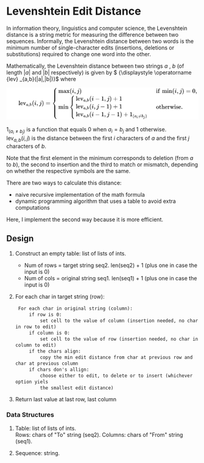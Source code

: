 # Levenshtein Edit Distance 

In information theory, linguistics and computer science, the Levenshtein distance is a string metric for measuring the difference between two sequences. Informally, the Levenshtein distance between two words is the minimum number of single-character edits (insertions, deletions or substitutions) required to change one word into the other. 

Mathematically, the Levenshtein distance between two strings $a$ , $b$ (of length $| a |$ and $| b |$ respectively) is given by $ {\displaystyle \operatorname {lev} _{a,b}(|a|,|b|)}$ where 




![levenshtein formula](docs/levenshtein-formula.svg)

 ${\displaystyle 1_{(a_{i}\neq b_{j})}}$ is a function that equals 0 when $a_{i}=b_{j}$ and 1 otherwise.    
 $\operatorname{lev}_{a,b}(i,j)$ is the distance between the first $i$ characters of $a$ and the first $j$ characters of $b$.

Note that the first element in the minimum corresponds to deletion (from $a$ to $b$), the second to insertion and the third to match or mismatch, depending on whether the respective symbols are the same.


There are two ways to calculate this distance:

- naive recursive implementation of the math formula
- dynamic programming algorithm that uses a table to avoid extra computations

Here, I implement the second way because it is more efficient.

## Design

1. Construct an empty table: list of lists of ints. 
    -  Num of rows = target string seq2. len(seq2) + 1 (plus one in case the input is 0)
    - Num of cols = original string seq1. len(seq1) + 1 (plus one in case the input is 0)
    
2. For each char in target string (row):

        For each char in original string (column):
            if row is 0:
                set cell to the value of column (insertion needed, no char in row to edit)
            if column is 0:
                set cell to the value of row (insertion needed, no char in column to edit)
            if the chars align:
                copy the min edit distance from char at previous row and char at previous column
            if chars don's allign:
                choose either to edit, to delete or to insert (whichever option yiels 
                the smallest edit distance)
            
                
 3. Return last value at last row, last column



### Data Structures
 
1. Table: list of lists of ints.   
Rows: chars of "To" string (seq2). 
Columns: chars of "From" string (seq1). 

2. Sequence: string. 
        